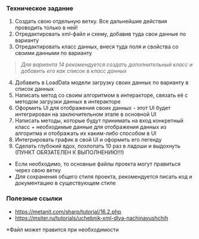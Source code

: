 ### Техническое задание
1. Cоздать свою отдельную ветку. Все дальнейшие действия проводить только в ней!
2. Отредактировать xml-файл и схему, добавив туда свои данные по варианту
3. Отредактировать класс данных, внеся туда поля и свойства со своими данными по варианту
>*Для варианта 14 рекомендуется создать дополнительный класс и добавить его как список в класс данных*
4. Добавить в LoadData модели загрузку своих данных по варианту в список данных
5. Написать метод со своим алгоритмом в интеракторе, связать её с методом загрузки данных в интеракторе
6. Оформить UI для отображения своих данных - этот UI будет интегрирован на заключительном этапе в основной UI
7. Написать методы, которые будут принимать на вход конкретный класс + необходимые данные для отображения данных из алгоритма и отображать их каким-либо способом в UI
8. Интегрировать график в свой UI и оформить его легенду
9. Сделать глубокий вдох, похлопать 10 раз в ладоши и выдохнуть (ПУНКТ ОБЯЗАТЕЛЕН К ВЫПОЛНЕНИЮ!!!)

- Если необходимо, то основные файлы проекта могут правиться через свою ветку
- Для сохранения общего стиля проекта, рекомендуется писать код и документацию в существующем стиле

### Полезные ссылки
- https://metanit.com/sharp/tutorial/16.2.php
- https://msiter.ru/tutorials/uchebnik-xml-dlya-nachinayushchih

*Файл может правится при необходимости
